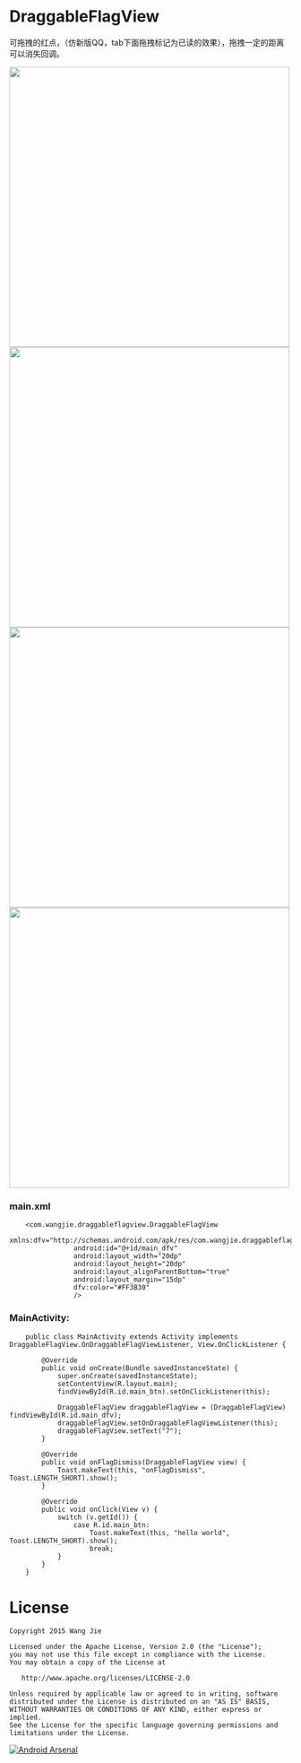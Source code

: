 DraggableFlagView
=================

可拖拽的红点，（仿新版QQ，tab下面拖拽标记为已读的效果），拖拽一定的距离可以消失回调。

<img src='https://raw.githubusercontent.com/wangjiegulu/DraggableFlagView/master/screenshot/draggableflagview.gif' height='500px'/>
<img src='https://raw.githubusercontent.com/wangjiegulu/DraggableFlagView/master/screenshot/draggableflagview_b.png' height='500px'/>
<img src='https://raw.githubusercontent.com/wangjiegulu/DraggableFlagView/master/screenshot/draggableflagview_c.png' height='500px'/>
<img src='https://raw.githubusercontent.com/wangjiegulu/DraggableFlagView/master/screenshot/draggableflagview_d.png' height='500px'/>

### main.xml
        <com.wangjie.draggableflagview.DraggableFlagView
                    xmlns:dfv="http://schemas.android.com/apk/res/com.wangjie.draggableflagview"
                    android:id="@+id/main_dfv"
                    android:layout_width="20dp"
                    android:layout_height="20dp"
                    android:layout_alignParentBottom="true"
                    android:layout_margin="15dp"
                    dfv:color="#FF3B30"
                    />

### MainActivity:
        public class MainActivity extends Activity implements DraggableFlagView.OnDraggableFlagViewListener, View.OnClickListener {
        
            @Override
            public void onCreate(Bundle savedInstanceState) {
                super.onCreate(savedInstanceState);
                setContentView(R.layout.main);
                findViewById(R.id.main_btn).setOnClickListener(this);
        
                DraggableFlagView draggableFlagView = (DraggableFlagView) findViewById(R.id.main_dfv);
                draggableFlagView.setOnDraggableFlagViewListener(this);
                draggableFlagView.setText("7");
            }
        
            @Override
            public void onFlagDismiss(DraggableFlagView view) {
                Toast.makeText(this, "onFlagDismiss", Toast.LENGTH_SHORT).show();
            }
        
            @Override
            public void onClick(View v) {
                switch (v.getId()) {
                    case R.id.main_btn:
                        Toast.makeText(this, "hello world", Toast.LENGTH_SHORT).show();
                        break;
                }
            }
        }

License
=======

    Copyright 2015 Wang Jie

    Licensed under the Apache License, Version 2.0 (the "License");
    you may not use this file except in compliance with the License.
    You may obtain a copy of the License at

       http://www.apache.org/licenses/LICENSE-2.0

    Unless required by applicable law or agreed to in writing, software
    distributed under the License is distributed on an "AS IS" BASIS,
    WITHOUT WARRANTIES OR CONDITIONS OF ANY KIND, either express or implied.
    See the License for the specific language governing permissions and
    limitations under the License.


[![Android Arsenal](https://img.shields.io/badge/Android%20Arsenal-DraggableFlagView-brightgreen.svg?style=flat)](http://android-arsenal.com/details/1/1580)
